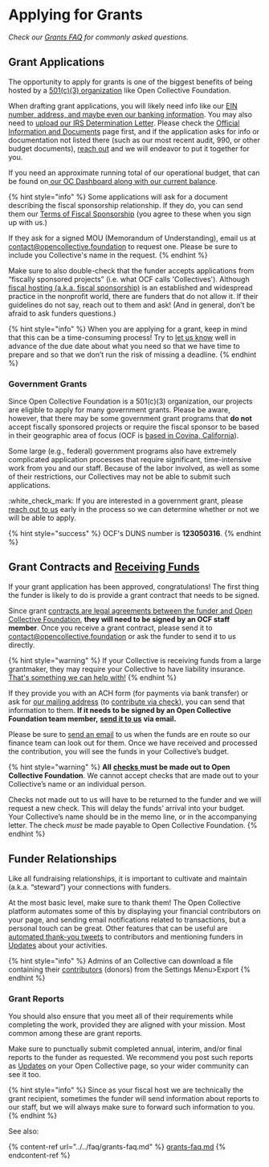 # Applying for Grants

_Check our_ [_Grants FAQ_](../../faq/grants-faq.md) _for commonly asked questions._

## Grant Applications

The opportunity to apply for grants is one of the biggest benefits of being hosted by a [501(c)(3) organization](broken-reference) like Open Collective Foundation.

When drafting grant applications, you will likely need info like our [EIN number, address, and maybe even our banking information](../../about/official-information-and-documents.md). You may also need to [upload our IRS Determination Letter](../../about/official-information-and-documents.md#nonprofit-status). Please check the [Official Information and Documents](../../about/official-information-and-documents.md) page first, and if the application asks for info or documentation not listed there (such as our most recent audit, 990, or other budget documents), [reach out](../../about/contact-us.md) and we will endeavor to put it together for you.

If you need an approximate running total of our operational budget, that can be found on[ our OC Dashboard along with our current balance](https://opencollective.com/foundation#category-BUDGET).&#x20;

{% hint style="info" %}
Some applications will ask for a document describing the fiscal sponsorship relationship. If they do, you can send them our [Terms of Fiscal Sponsorship](../../getting-started/terms.md) (you agree to these when you sign up with us.)

If they ask for a signed MOU (Memorandum of Understanding), email us at [contact@opencollective.foundation](mailto:%20contact@opencollective.foundation) to request one. Please be sure to include you Collective's name in the request.
{% endhint %}

Make sure to also double-check that the funder accepts applications from “fiscally sponsored projects” (i.e. what OCF calls 'Collectives'). Although [fiscal hosting (a.k.a. fiscal sponsorship)](broken-reference) is an established and widespread practice in the nonprofit world, there are funders that do not allow it. If their guidelines do not say, reach out to them and ask! (And in general, don’t be afraid to ask funders questions.)

{% hint style="info" %}
When you are applying for a grant, keep in mind that this can be a time-consuming process! Try to [let us know](../../about/contact-us.md) well in advance of the due date about what you need so that we have time to prepare and so that we don’t run the risk of missing a deadline.
{% endhint %}

### **Government Grants**

Since Open Collective Foundation is a 501(c)(3) organization, our projects are eligible to apply for many government grants. Please be aware, however, that there may be some government grant programs that **do not** accept fiscally sponsored projects or require the fiscal sponsor to be based in their geographic area of focus (OCF is [based in Covina, California](../../about/official-information-and-documents.md#address)).

Some large (e.g., federal) government programs also have extremely complicated application processes that require significant, time-intensive work from you and our staff. Because of the labor involved, as well as some of their restrictions, our Collectives may not be able to submit such applications.

:white\_check\_mark: If you are interested in a government grant, please [reach out to us](../../about/contact-us.md) early in the process so we can determine whether or not we will be able to apply.

{% hint style="success" %}
OCF's DUNS number is **123050316**.
{% endhint %}

## Grant Contracts and [Receiving Funds](./)

If your grant application has been approved, congratulations! The first thing the funder is likely to do is provide a grant contract that needs to be signed.

Since grant [contracts are legal agreements between the funder and Open Collective Foundation](../policies/#situations-where-we-need-to-be-involved), **they will need to be signed by an OCF staff member**. Once you receive a grant contract, please send it to [contact@opencollective.foundation](mailto:contact@opencollective.foundation) or ask the funder to send it to us directly.

{% hint style="warning" %}
If your Collective is receiving funds from a large grantmaker, they may require your Collective to have liability insurance. [That's something we can help with!](broken-reference)
{% endhint %}

If they provide you with an ACH form (for payments via bank transfer) or ask for [our mailing address](../../about/official-information-and-documents.md#address) (to [contribute via check](checks.md)), you can send that information to them. **If it needs to be signed by an Open Collective Foundation team member,** [**send it to us**](../../about/contact-us.md) **via email.**

Please be sure to [send an email](../../faq/grants-faq.md#expecting-incoming-grant-funds) to us when the funds are en route so our finance team can look out for them. Once we have received and processed the contribution, you will see the funds in your Collective’s budget.

{% hint style="warning" %}
**All** [**checks** ](checks.md)**must be made out to Open Collective Foundation**. We cannot accept checks that are made out to your Collective’s name or an individual person.

Checks not made out to us will have to be returned to the funder and we will request a new check. This will delay the funds’ arrival into your budget. Your Collective’s name should be in the memo line, or in the accompanying letter. The check _must_ be made payable to Open Collective Foundation.
{% endhint %}

## Funder Relationships

Like all fundraising relationships, it is important to cultivate and maintain (a.k.a. “steward”) your connections with funders.

At the most basic level, make sure to thank them! The Open Collective platform automates some of this by displaying your financial contributors on your page, and sending email notifications related to transactions, but a personal touch can be great. Other features that can be useful are [automated thank-you tweets](https://docs.opencollective.com/help/collectives/integrations#twitter-integration) to contributors and mentioning funders in [Updates](https://docs.opencollective.com/help/collectives/communication#updates) about your activities.

{% hint style="info" %}
Admins of an Collective can download a file containing their [contributors](https://docs.opencollective.com/help/collectives/data-export#export-csv) (donors) from the Settings Menu>Export
{% endhint %}

### **Grant Reports**

You should also ensure that you meet all of their requirements while completing the work, provided they are aligned with your mission. Most common among these are grant reports.

Make sure to punctually submit completed annual, interim, and/or final reports to the funder as requested. We recommend you post such reports as [Updates](https://docs.opencollective.com/help/collectives/communication#updates) on your Open Collective page, so your wider community can see it too.

{% hint style="info" %}
Since as your fiscal host we are technically the grant recipient, sometimes the funder will send information about reports to our staff, but we will always make sure to forward such information to you.
{% endhint %}

See also:

{% content-ref url="../../faq/grants-faq.md" %}
[grants-faq.md](../../faq/grants-faq.md)
{% endcontent-ref %}
